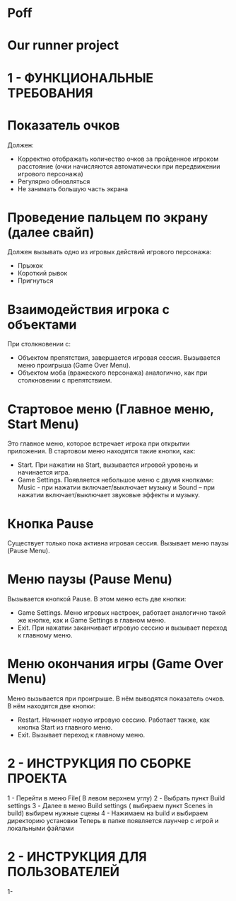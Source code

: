 # Poff
# Our runner project

# 1 - ФУНКЦИОНАЛЬНЫЕ ТРЕБОВАНИЯ 

# Показатель очков  
Должен:
  * Корректно отображать количество очков за пройденное игроком расстояние (очки начисляются автоматически при передвижении игрового персонажа)
  * Регулярно обновляться
  * Не занимать большую часть экрана

# Проведение пальцем по экрану (далее свайп)  
Должен вызывать одно из игровых действий игрового персонажа:
 - Прыжок
 - Короткий рывок
 - Пригнуться 

# Взаимодействия игрока с объектами
При столкновении с:
 - Объектом препятствия, завершается игровая сессия. Вызывается меню проигрыша (Game Over Menu).
 - Объектом моба (вражеского персонажа) аналогично, как при столкновении с препятствием.

# Стартовое меню (Главное меню, Start Menu)
Это главное меню, которое встречает игрока при открытии приложения. В стартовом меню находятся такие кнопки, как:
 - Start. При нажатии на Start, вызывается игровой уровень и начинается игра.
 - Game Settings. Появляется небольшое меню с двумя кнопками: Music - при нажатии включает/выключает музыку и Sound – при нажатии включает/выключает звуковые эффекты и музыку.

# Кнопка Pause 
Существует только пока активна игровая сессия. Вызывает меню паузы (Pause Menu).

# Меню паузы (Pause Menu)
Вызывается кнопкой Pause. В этом меню есть две кнопки:
 - Game Settings. Меню игровых настроек, работает аналогично такой же кнопке, как и Game Settings в главном меню.
 - Exit. При нажатии заканчивает игровую сессию и вызывает переход к главному меню.

# Меню окончания игры (Game Over Menu)
Меню вызывается при проигрыше. В нём выводятся показатель очков. 
В нём находятся две кнопки:
 - Restart. Начинает новую игровую сессию. Работает также, как кнопка Start из главного меню.
 - Exit. Вызывает переход к главному меню.
 

# 2 - ИНСТРУКЦИЯ ПО СБОРКЕ ПРОЕКТА 
 1 - Перейти в меню File( В левом верхнем углу) 
 2 - Выбрать пункт Build settings 
 3 - Далее в меню Build settings ( выбираем пункт Scenes in build) выбирем нужные сцены 
 4 - Нажимаем на build и выбираем директорию установки 
 Теперь в папке появляется лаунчер с игрой и локальными файлами 

# 2 - ИНСТРУКЦИЯ ДЛЯ ПОЛЬЗОВАТЕЛЕЙ 
 1- 


